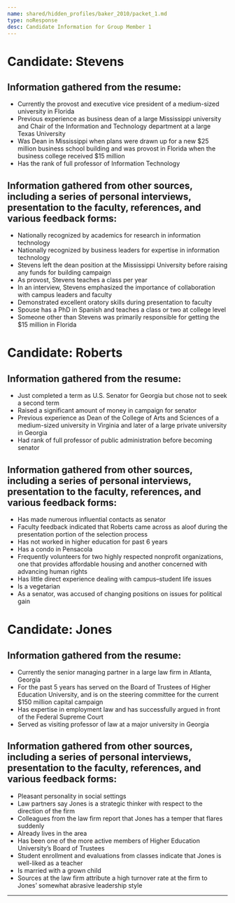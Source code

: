 ```yaml
---
name: shared/hidden_profiles/baker_2010/packet_1.md
type: noResponse
desc: Candidate Information for Group Member 1
---
```


# Candidate: Stevens

## Information gathered from the resume:

- Currently the provost and executive vice president of a medium-sized university in Florida
- Previous experience as business dean of a large Mississippi university and Chair of the Information and Technology department at a large Texas University
- Was Dean in Mississippi when plans were drawn up for a new $25 million business school building and was provost in Florida when the business college received $15 million
- Has the rank of full professor of Information Technology

## Information gathered from other sources, including a series of personal interviews, presentation to the faculty, references, and various feedback forms:

- Nationally recognized by academics for research in information technology
- Nationally recognized by business leaders for expertise in information technology
- Stevens left the dean position at the Mississippi University before raising any funds for building campaign
- As provost, Stevens teaches a class per year
- In an interview, Stevens emphasized the importance of collaboration with campus leaders and faculty
- Demonstrated excellent oratory skills during presentation to faculty
- Spouse has a PhD in Spanish and teaches a class or two at college level
- Someone other than Stevens was primarily responsible for getting the $15 million in Florida

# Candidate: Roberts

## Information gathered from the resume:

- Just completed a term as U.S. Senator for Georgia but chose not to seek a second term
- Raised a significant amount of money in campaign for senator
- Previous experience as Dean of the College of Arts and Sciences of a medium-sized university in Virginia and later of a large private university in Georgia
- Had rank of full professor of public administration before becoming senator

## Information gathered from other sources, including a series of personal interviews, presentation to the faculty, references, and various feedback forms:

- Has made numerous influential contacts as senator
- Faculty feedback indicated that Roberts came across as aloof during the presentation portion of the selection process
- Has not worked in higher education for past 6 years
- Has a condo in Pensacola
- Frequently volunteers for two highly respected nonprofit organizations, one that provides affordable housing and another concerned with advancing human rights
- Has little direct experience dealing with campus–student life issues
- Is a vegetarian
- As a senator, was accused of changing positions on issues for political gain

# Candidate: Jones

## Information gathered from the resume:

- Currently the senior managing partner in a large law firm in Atlanta, Georgia
- For the past 5 years has served on the Board of Trustees of Higher Education University, and is on the steering committee for the current $150 million capital campaign
- Has expertise in employment law and has successfully argued in front of the Federal Supreme Court
- Served as visiting professor of law at a major university in Georgia

## Information gathered from other sources, including a series of personal interviews, presentation to the faculty, references, and various feedback forms:

- Pleasant personality in social settings
- Law partners say Jones is a strategic thinker with respect to the direction of the firm
- Colleagues from the law firm report that Jones has a temper that flares suddenly
- Already lives in the area
- Has been one of the more active members of Higher Education University’s Board of Trustees
- Student enrollment and evaluations from classes indicate that Jones is well-liked as a teacher
- Is married with a grown child
- Sources at the law firm attribute a high turnover rate at the firm to Jones’ somewhat abrasive leadership style

---
